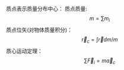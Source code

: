 质点表示质量分布中心：
质点质量:$$m = \sum{m_i}$$
质点位矢(对物体质量积分)：$$\vec r_c = \int \vec rdm/m$$
质心运动定理：$$\sum{\vec F_i}=m\vec a_c$$
